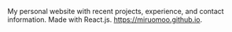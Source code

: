 My personal website with recent projects, experience, and contact information. Made with React.js. https://miruomoo.github.io.